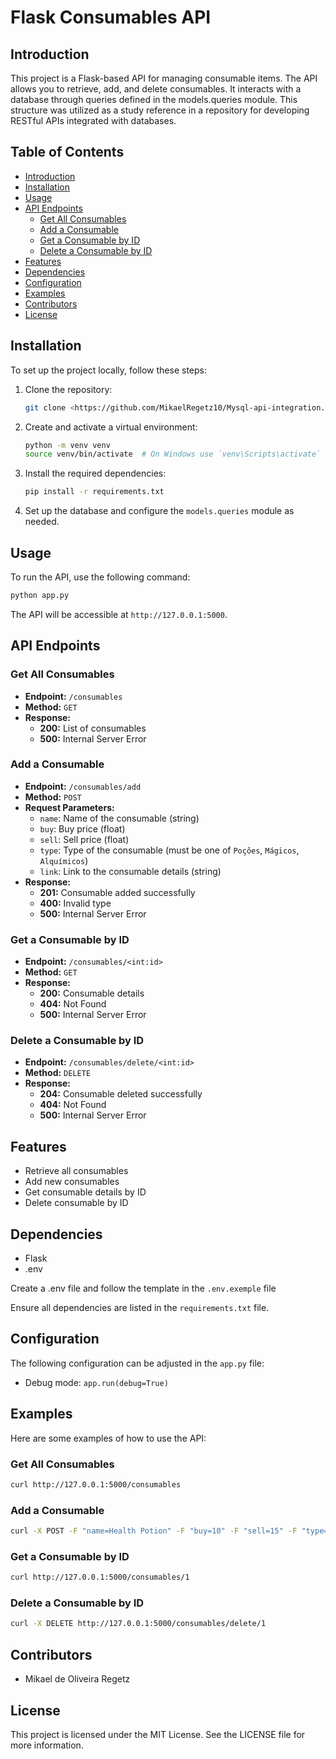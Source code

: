 # Flask Consumables API

## Introduction

This project is a Flask-based API for managing consumable items. The API allows you to retrieve, add, and delete consumables. It interacts with a database through queries defined in the models.queries module. This structure was utilized as a study reference in a repository for developing RESTful APIs integrated with databases.
## Table of Contents
- [Introduction](#introduction)
- [Installation](#installation)
- [Usage](#usage)
- [API Endpoints](#api-endpoints)
  - [Get All Consumables](#get-all-consumables)
  - [Add a Consumable](#add-a-consumable)
  - [Get a Consumable by ID](#get-a-consumable-by-id)
  - [Delete a Consumable by ID](#delete-a-consumable-by-id)
- [Features](#features)
- [Dependencies](#dependencies)
- [Configuration](#configuration)
- [Examples](#examples)
- [Contributors](#contributors)
- [License](#license)

## Installation
To set up the project locally, follow these steps:

1. Clone the repository:
    ```sh
    git clone <https://github.com/MikaelRegetz10/Mysql-api-integration.git>
    ```

2. Create and activate a virtual environment:
    ```sh
    python -m venv venv
    source venv/bin/activate  # On Windows use `venv\Scripts\activate`
    ```

3. Install the required dependencies:
    ```sh
    pip install -r requirements.txt
    ```

4. Set up the database and configure the `models.queries` module as needed.

## Usage
To run the API, use the following command:
```sh
python app.py
```

The API will be accessible at `http://127.0.0.1:5000`.

## API Endpoints

### Get All Consumables
- **Endpoint:** `/consumables`
- **Method:** `GET`
- **Response:**
  - **200:** List of consumables
  - **500:** Internal Server Error

### Add a Consumable
- **Endpoint:** `/consumables/add`
- **Method:** `POST`
- **Request Parameters:**
  - `name`: Name of the consumable (string)
  - `buy`: Buy price (float)
  - `sell`: Sell price (float)
  - `type`: Type of the consumable (must be one of `Poções`, `Mágicos`, `Alquímicos`)
  - `link`: Link to the consumable details (string)
- **Response:**
  - **201:** Consumable added successfully
  - **400:** Invalid type
  - **500:** Internal Server Error

### Get a Consumable by ID
- **Endpoint:** `/consumables/<int:id>`
- **Method:** `GET`
- **Response:**
  - **200:** Consumable details
  - **404:** Not Found
  - **500:** Internal Server Error

### Delete a Consumable by ID
- **Endpoint:** `/consumables/delete/<int:id>`
- **Method:** `DELETE`
- **Response:**
  - **204:** Consumable deleted successfully
  - **404:** Not Found
  - **500:** Internal Server Error

## Features
- Retrieve all consumables
- Add new consumables
- Get consumable details by ID
- Delete consumable by ID

## Dependencies
- Flask
- .env

Create a .env file and follow the template in the `.env.exemple` file

Ensure all dependencies are listed in the `requirements.txt` file.

## Configuration
The following configuration can be adjusted in the `app.py` file:
- Debug mode: `app.run(debug=True)`

## Examples
Here are some examples of how to use the API:

### Get All Consumables
```sh
curl http://127.0.0.1:5000/consumables
```

### Add a Consumable
```sh
curl -X POST -F "name=Health Potion" -F "buy=10" -F "sell=15" -F "type=Poções" -F "link=http://example.com/health_potion" http://127.0.0.1:5000/consumables/add
```

### Get a Consumable by ID
```sh
curl http://127.0.0.1:5000/consumables/1
```

### Delete a Consumable by ID
```sh
curl -X DELETE http://127.0.0.1:5000/consumables/delete/1
```

## Contributors
- Mikael de Oliveira Regetz

## License
This project is licensed under the MIT License. See the LICENSE file for more information.
